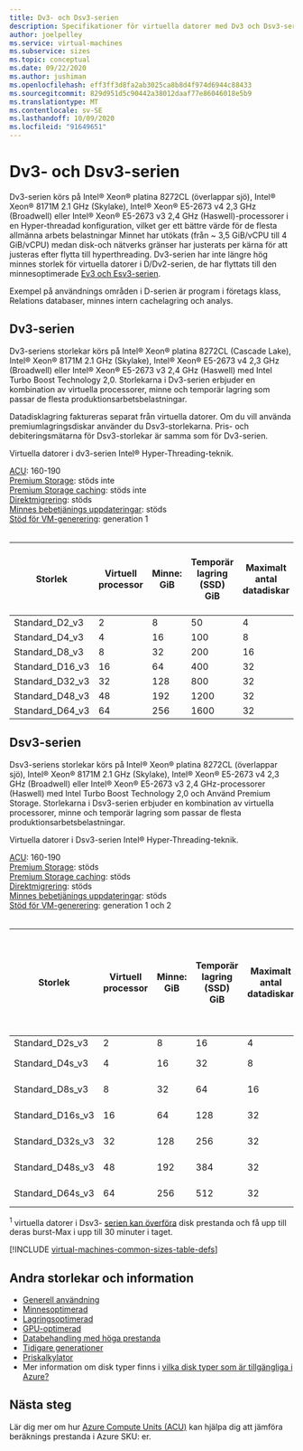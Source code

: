 ```yaml
---
title: Dv3- och Dsv3-serien
description: Specifikationer för virtuella datorer med Dv3 och Dsv3-serien.
author: joelpelley
ms.service: virtual-machines
ms.subservice: sizes
ms.topic: conceptual
ms.date: 09/22/2020
ms.author: jushiman
ms.openlocfilehash: eff3ff3d8fa2ab3025ca8b8d4f974d6944c88433
ms.sourcegitcommit: 829d951d5c90442a38012daaf77e86046018e5b9
ms.translationtype: MT
ms.contentlocale: sv-SE
ms.lasthandoff: 10/09/2020
ms.locfileid: "91649651"
---
```

# <a name="dv3-and-dsv3-series"></a>Dv3- och Dsv3-serien

Dv3-serien körs på Intel® Xeon® platina 8272CL (överlappar sjö), Intel® Xeon® 8171M 2.1 GHz (Skylake), Intel® Xeon® E5-2673 v4 2,3 GHz (Broadwell) eller Intel® Xeon® E5-2673 v3 2,4 GHz (Haswell)-processorer i en Hyper-threadad konfiguration, vilket ger ett bättre värde för de flesta allmänna arbets belastningar Minnet har utökats (från ~ 3,5 GiB/vCPU till 4 GiB/vCPU) medan disk-och nätverks gränser har justerats per kärna för att justeras efter flytta till hyperthreading. Dv3-serien har inte längre hög minnes storlek för virtuella datorer i D/Dv2-serien, de har flyttats till den minnesoptimerade [Ev3 och Esv3-serien](ev3-esv3-series.md).

Exempel på användnings områden i D-serien är program i företags klass, Relations databaser, minnes intern cachelagring och analys.

## <a name="dv3-series"></a>Dv3-serien

Dv3-seriens storlekar körs på Intel® Xeon® platina 8272CL (Cascade Lake), Intel® Xeon® 8171M 2.1 GHz (Skylake), Intel® Xeon® E5-2673 v4 2,3 GHz (Broadwell) eller Intel® Xeon® E5-2673 v3 2,4 GHz (Haswell) med Intel Turbo Boost Technology 2,0. Storlekarna i Dv3-serien erbjuder en kombination av virtuella processorer, minne och temporär lagring som passar de flesta produktionsarbetsbelastningar.

Datadisklagring faktureras separat från virtuella datorer. Om du vill använda premiumlagringsdiskar använder du Dsv3-storlekarna. Pris- och debiteringsmätarna för Dsv3-storlekar är samma som för Dv3-serien.

Virtuella datorer i dv3-serien Intel® Hyper-Threading-teknik.

[ACU](acu.md): 160-190<br>
[Premium Storage](premium-storage-performance.md): stöds inte<br>
[Premium Storage caching](premium-storage-performance.md): stöds inte<br>
[Direktmigrering](maintenance-and-updates.md): stöds<br>
[Minnes bebetjänings uppdateringar](maintenance-and-updates.md): stöds<br>
[Stöd för VM-generering](generation-2.md): generation 1<br>
<br>

| Storlek | Virtuell processor | Minne: GiB | Temporär lagring (SSD) GiB | Maximalt antal datadiskar | Maximalt data flöde för temporär lagring: IOPS/Read Mbit/s/Write Mbit/s | Högsta antal nätverkskort/nätverks bandbredd |
|---|---|---|---|---|---|---|
| Standard_D2_v3  | 2  | 8   | 50   | 4  | 3 000/46/23     | 2/1000  |
| Standard_D4_v3  | 4  | 16  | 100  | 8  | 6 000/93/46     | 2/2000  |
| Standard_D8_v3  | 8  | 32  | 200  | 16 | 12 000/187/93   | 4/4000  |
| Standard_D16_v3 | 16 | 64  | 400  | 32 | 24 000/375/187  | 8/8000  |
| Standard_D32_v3 | 32 | 128 | 800  | 32 | 48 000/750/375  | 8/16000 |
| Standard_D48_v3 | 48 | 192 | 1200 | 32 | 96 000/1 000/500 | 8/24000 |
| Standard_D64_v3 | 64 | 256 | 1600 | 32 | 96 000/1 000/500 | 8/30000 |

## <a name="dsv3-series"></a>Dsv3-serien

Dsv3-seriens storlekar körs på Intel® Xeon® platina 8272CL (överlappar sjö), Intel® Xeon® 8171M 2.1 GHz (Skylake), Intel® Xeon® E5-2673 v4 2,3 GHz (Broadwell) eller Intel® Xeon® E5-2673 v3 2,4 GHz-processorer (Haswell) med Intel Turbo Boost Technology 2,0 och Använd Premium Storage. Storlekarna i Dsv3-serien erbjuder en kombination av virtuella processorer, minne och temporär lagring som passar de flesta produktionsarbetsbelastningar.

Virtuella datorer i Dsv3-serien Intel® Hyper-Threading-teknik.

[ACU](acu.md): 160-190<br>
[Premium Storage](premium-storage-performance.md): stöds<br>
[Premium Storage caching](premium-storage-performance.md): stöds<br>
[Direktmigrering](maintenance-and-updates.md): stöds<br>
[Minnes bebetjänings uppdateringar](maintenance-and-updates.md): stöds<br>
[Stöd för VM-generering](generation-2.md): generation 1 och 2<br>
<br>

| Storlek | Virtuell processor | Minne: GiB | Temporär lagring (SSD) GiB | Maximalt antal datadiskar | Högsta cachelagrade data flöde för cache och temporär lagring: IOPS/Mbit/s (cachestorlek i GiB) | Maximalt burst-cachelagrat och temporärt lagrings utrymme: IOPS/MBps<sup>1</sup> | Maximalt antal cachelagrade diskar: IOPS/MBps | Högsta burst-överförda disk data flöde: IOPS/Mbit/s<sup>1</sup> | Högsta antal nätverkskort/förväntad nätverks bandbredd (Mbit/s) |
|---|---|---|---|---|---|---|---|---|---|
| Standard_D2s_v3  | 2  | 8   | 16  | 4  | 4000/32 (50)       | 4000/100    |3200/48    | 4000/100   | 2/1000  |
| Standard_D4s_v3  | 4  | 16  | 32  | 8  | 8000/64 (100)      | 8000/200    |6400/96    | 8000/200   | 2/2000  |
| Standard_D8s_v3  | 8  | 32  | 64  | 16 | 16000/128 (200)    | 16000/400   |12800/192  | 16000/400  | 4/4000  |
| Standard_D16s_v3 | 16 | 64  | 128 | 32 | 32000/256 (400)    | 32000/800   |25600/384  | 32000/800  | 8/8000  |
| Standard_D32s_v3 | 32 | 128 | 256 | 32 | 64000/512 (800)    | 64000/1600  |51200/768  | 64000/1600 | 8/16000 |
| Standard_D48s_v3 | 48 | 192 | 384 | 32 | 96000/768 (1200)   | 96000/2000  |76800/1152 | 80000/2000 | 8/24000 |
| Standard_D64s_v3 | 64 | 256 | 512 | 32 | 128000/1024 (1600) | 128000/2000 |80000/1200 | 80000/2000 | 8/30000 |

<sup>1</sup>  virtuella datorer i Dsv3- [serien kan överföra](linux/disk-bursting.md) disk prestanda och få upp till deras burst-Max i upp till 30 minuter i taget.

[!INCLUDE [virtual-machines-common-sizes-table-defs](../../includes/virtual-machines-common-sizes-table-defs.md)]

## <a name="other-sizes-and-information"></a>Andra storlekar och information

- [Generell användning](sizes-general.md)
- [Minnesoptimerad](sizes-memory.md)
- [Lagringsoptimerad](sizes-storage.md)
- [GPU-optimerad](sizes-gpu.md)
- [Databehandling med höga prestanda](sizes-hpc.md)
- [Tidigare generationer](sizes-previous-gen.md)
- [Priskalkylator](https://azure.microsoft.com/pricing/calculator/)
- Mer information om disk typer finns i [vilka disk typer som är tillgängliga i Azure?](disks-types.md)

## <a name="next-steps"></a>Nästa steg

Lär dig mer om hur [Azure Compute Units (ACU)](acu.md) kan hjälpa dig att jämföra beräknings prestanda i Azure SKU: er.